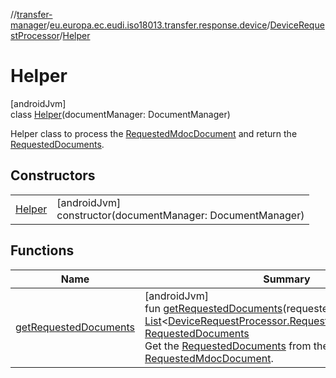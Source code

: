//[transfer-manager](../../../../index.md)/[eu.europa.ec.eudi.iso18013.transfer.response.device](../../index.md)/[DeviceRequestProcessor](../index.md)/[Helper](index.md)

# Helper

[androidJvm]\
class [Helper](index.md)(documentManager: DocumentManager)

Helper class to process the [RequestedMdocDocument](../-requested-mdoc-document/index.md) and return the [RequestedDocuments](../../../eu.europa.ec.eudi.iso18013.transfer.response/-requested-documents/index.md).

## Constructors

| | |
|---|---|
| [Helper](-helper.md) | [androidJvm]<br>constructor(documentManager: DocumentManager) |

## Functions

| Name | Summary |
|---|---|
| [getRequestedDocuments](get-requested-documents.md) | [androidJvm]<br>fun [getRequestedDocuments](get-requested-documents.md)(requestedMdocDocuments: [List](https://kotlinlang.org/api/latest/jvm/stdlib/kotlin-stdlib/kotlin.collections/-list/index.html)&lt;[DeviceRequestProcessor.RequestedMdocDocument](../-requested-mdoc-document/index.md)&gt;): [RequestedDocuments](../../../eu.europa.ec.eudi.iso18013.transfer.response/-requested-documents/index.md)<br>Get the [RequestedDocuments](../../../eu.europa.ec.eudi.iso18013.transfer.response/-requested-documents/index.md) from the [RequestedMdocDocument](../-requested-mdoc-document/index.md). |

